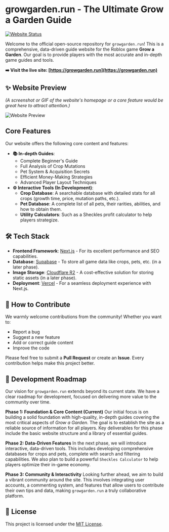 # growgarden.run - The Ultimate Grow a Garden Guide

[![Website Status](https://img.shields.io/website?url=https%3A%2F%2Fgrowgarden.run&style=for-the-badge)](https://growgarden.run)

Welcome to the official open-source repository for `growgarden.run`! This is a comprehensive, data-driven guide website for the Roblox game **Grow a Garden**. Our goal is to provide players with the most accurate and in-depth game guides and tools.

**➡️ Visit the live site: [https://growgarden.run](https://growgarden.run)**

## ✨ Website Preview

*(A screenshot or GIF of the website's homepage or a core feature would be great here to attract attention.)*

![Website Preview](https://example.com/your-screenshot.png)

## Core Features

Our website offers the following core content and features:

-   **📚 In-depth Guides**:
    -   Complete Beginner's Guide
    -   Full Analysis of Crop Mutations
    -   Pet System & Acquisition Secrets
    -   Efficient Money-Making Strategies
    -   Advanced Player Layout Techniques
-   **⚙️ Interactive Tools (In Development)**:
    -   **Crop Database**: A searchable database with detailed stats for all crops (growth time, price, mutation paths, etc.).
    -   **Pet Database**: A complete list of all pets, their rarities, abilities, and how to obtain them.
    -   **Utility Calculators**: Such as a Sheckles profit calculator to help players strategize.

## 🛠️ Tech Stack

-   **Frontend Framework**: [Next.js](https://nextjs.org/) - For its excellent performance and SEO capabilities.
-   **Database**: [Supabase](https://supabase.io/) - To store all game data like crops, pets, etc. (in a later phase).
-   **Image Storage**: [Cloudflare R2](https://www.cloudflare.com/developer-platform/r2/) - A cost-effective solution for storing static assets (in a later phase).
-   **Deployment**: [Vercel](https://vercel.com/) - For a seamless deployment experience with Next.js.

## 🤝 How to Contribute

We warmly welcome contributions from the community! Whether you want to:

-   Report a bug
-   Suggest a new feature
-   Add or correct guide content
-   Improve the code

Please feel free to submit a **Pull Request** or create an **Issue**. Every contribution helps make this project better.

## 🚀 Development Roadmap

Our vision for `growgarden.run` extends beyond its current state. We have a clear roadmap for development, focused on delivering more value to the community over time.

**Phase 1: Foundation & Core Content (Current)**
Our initial focus is on building a solid foundation with high-quality, in-depth guides covering the most critical aspects of *Grow a Garden*. The goal is to establish the site as a reliable source of information for all players. Key deliverables for this phase include the basic website structure and a library of essential guides.

**Phase 2: Data-Driven Features**
In the next phase, we will introduce interactive, data-driven tools. This includes developing comprehensive databases for crops and pets, complete with search and filtering capabilities. We also plan to build a powerful `Sheckles Calculator` to help players optimize their in-game economy.

**Phase 3: Community & Interactivity**
Looking further ahead, we aim to build a vibrant community around the site. This involves integrating user accounts, a commenting system, and features that allow users to contribute their own tips and data, making `growgarden.run` a truly collaborative platform.

## 📄 License

This project is licensed under the [MIT License](./LICENSE).